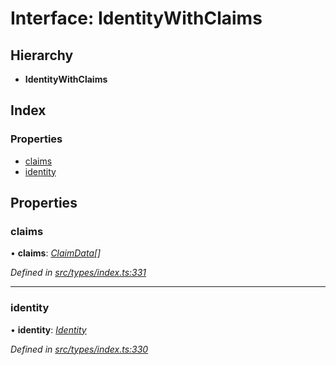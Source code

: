 # Interface: IdentityWithClaims

## Hierarchy

* **IdentityWithClaims**

## Index

### Properties

* [claims](identitywithclaims.md#claims)
* [identity](identitywithclaims.md#identity)

## Properties

###  claims

• **claims**: *[ClaimData](claimdata.md)[]*

*Defined in [src/types/index.ts:331](https://github.com/PolymathNetwork/polymesh-sdk/blob/a0872cf4/src/types/index.ts#L331)*

___

###  identity

• **identity**: *[Identity](../classes/identity.md)*

*Defined in [src/types/index.ts:330](https://github.com/PolymathNetwork/polymesh-sdk/blob/a0872cf4/src/types/index.ts#L330)*
